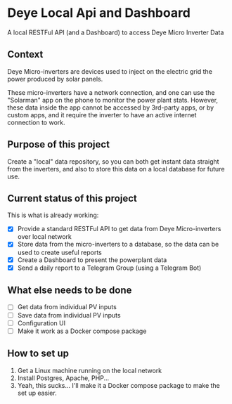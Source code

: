 # Deye Local Api and Dashboard

A local RESTFul API (and a Dashboard) to access Deye Micro Inverter Data

## Context

Deye Micro-inverters are devices used to inject on the electric grid the power produced by solar panels.

These micro-inverters have a network connection, and one can use the "Solarman" app on the phone to monitor the power plant stats. However, these data inside the app cannot be accessed by 3rd-party apps, or by custom apps, and it require the inverter to have an active internet connection to work.

## Purpose of this project

Create a "local" data repository, so you can both get instant data straight from the inverters, and also to store this data on a local database for future use.

## Current status of this project

This is what is already working:

- [x] Provide a standard RESTFul API to get data from Deye Micro-inverters over local network
- [x] Store data from the micro-inverters to a database, so the data can be used to create useful reports
- [x] Create a Dashboard to present the powerplant data
- [x] Send a daily report to a Telegram Group (using a Telegram Bot)

## What else needs to be done
- [ ] Get data from individual PV inputs
- [ ] Save data from individual PV inputs
- [ ] Configuration UI
- [ ] Make it work as a Docker compose package

## How to set up

1. Get a Linux machine running on the local network
2. Install Postgres, Apache, PHP...
3. Yeah, this sucks... I'll make it a Docker compose package to make the set up easier.
